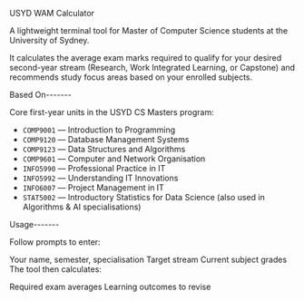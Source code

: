 USYD WAM Calculator

A lightweight terminal tool for Master of Computer Science students at the University of Sydney.

It calculates the average exam marks required to qualify for your desired second-year stream (Research, Work Integrated Learning, or Capstone) and recommends study focus areas based on your enrolled subjects.


Based On-------

Core first-year units in the USYD CS Masters program:
- `COMP9001` — Introduction to Programming  
- `COMP9120` — Database Management Systems  
- `COMP9123` — Data Structures and Algorithms  
- `COMP9601` — Computer and Network Organisation  
- `INFO5990` — Professional Practice in IT  
- `INFO5992` — Understanding IT Innovations  
- `INFO6007` — Project Management in IT  
- `STAT5002` — Introductory Statistics for Data Science (also used in Algorithms & AI specialisations)

Usage-------

Follow prompts to enter:

Your name, semester, specialisation
Target stream
Current subject grades
The tool then calculates:

Required exam averages
Learning outcomes to revise
